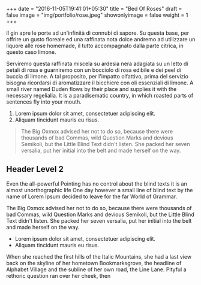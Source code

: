 +++
date = "2016-11-05T19:41:01+05:30"
title = "Bed Of Roses"
draft = false
image = "img/portfolio/rose.jpeg"
showonlyimage = false
weight = 1
+++

Il gin apre le porte ad un'infinità di connubi di sapore. Su questa base, per offrire un gusto floreale ed una raffinata nota dolce andremo ad utilizzare un liquore alle rose homemade, il tutto accompagnato dalla parte citrica, in questo caso limone. 
<!--more-->

Serviremo questa raffinata miscela su ardesia nera adagiata su un letto di petali di rosa e guarniremo con un bocciolo di rosa edibile e dei peel di buccia di limone. A tal proposito, per l'impatto olfattivo, prima del servizio bisogna ricordarsi di aromatizzare il bicchiere con oli essenziali di limone.
A small river named Duden flows by their place and supplies it with the necessary regelialia. It is a paradisematic country, in which roasted parts of sentences fly into your mouth.

1. Lorem ipsum dolor sit amet, consectetuer adipiscing elit.
2. Aliquam tincidunt mauris eu risus.

> The Big Oxmox advised her not to do so, because there were thousands of bad Commas, wild Question Marks and devious Semikoli, but the Little Blind Text didn't listen. She packed her seven versalia, put her initial into the belt and made herself on the way.

## Header Level 2

Even the all-powerful Pointing has no control about the blind texts it is an almost unorthographic life One day however a small line of blind text by the name of Lorem Ipsum decided to leave for the far World of Grammar.

The Big Oxmox advised her not to do so, because there were thousands of bad Commas, wild Question Marks and devious Semikoli, but the Little Blind Text didn't listen. She packed her seven versalia, put her initial into the belt and made herself on the way.

* Lorem ipsum dolor sit amet, consectetuer adipiscing elit.
* Aliquam tincidunt mauris eu risus.

When she reached the first hills of the Italic Mountains, she had a last view back on the skyline of her hometown Bookmarksgrove, the headline of Alphabet Village and the subline of her own road, the Line Lane. Pityful a rethoric question ran over her cheek, then  
